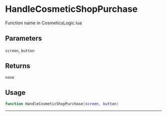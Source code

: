 # HandleCosmeticShopPurchase
Function name in CosmeticsLogic.lua
## Parameters
`screen`, `button`
## Returns
`none`
## Usage
```lua
function HandleCosmeticShopPurchase(screen, button)
```
---
